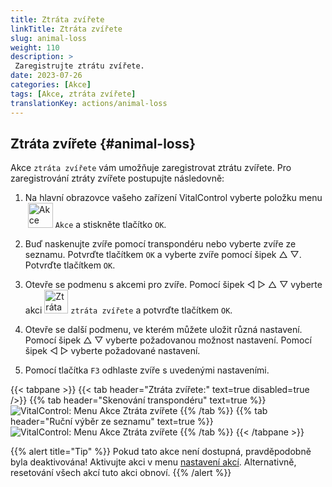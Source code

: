 ```yaml
---
title: Ztráta zvířete
linkTitle: Ztráta zvířete
slug: animal-loss
weight: 110
description: >
 Zaregistrujte ztrátu zvířete.
date: 2023-07-26
categories: [Akce]
tags: [Akce, ztráta zvířete]
translationKey: actions/animal-loss
---
```


## Ztráta zvířete {#animal-loss}

Akce `ztráta zvířete` vám umožňuje zaregistrovat ztrátu zvířete. Pro zaregistrování ztráty zvířete postupujte následovně:

1. Na hlavní obrazovce vašeho zařízení VitalControl vyberte položku menu &nbsp;<img src="/icons/actions.svg" width="40" align="bottom" alt="Akce" /> `Akce` a stiskněte tlačítko `OK`.

2. Buď naskenujte zvíře pomocí transpondéru nebo vyberte zvíře ze seznamu. Potvrďte tlačítkem `OK` a vyberte zvíře pomocí šipek △ ▽. Potvrďte tlačítkem `OK`.

3. Otevře se podmenu s akcemi pro zvíře. Pomocí šipek ◁ ▷ △ ▽ vyberte akci <img src="/icons/actions/animal-loss.svg" width="38" align="bottom" alt="Ztráta zvířete" /> `ztráta zvířete` a potvrďte tlačítkem `OK`.

4. Otevře se další podmenu, ve kterém můžete uložit různá nastavení. Pomocí šipek △ ▽ vyberte požadovanou možnost nastavení. Pomocí šipek ◁ ▷ vyberte požadované nastavení.

5. Pomocí tlačítka `F3` odhlaste zvíře s uvedenými nastaveními.

{{< tabpane >}}
{{< tab header="Ztráta zvířete:" text=true disabled=true />}}
{{% tab header="Skenování transpondéru" text=true %}}
![VitalControl: Menu Akce Ztráta zvířete](../images/animalloss-scan.png "Zaregistrujte ztrátu zvířete")
{{% /tab %}}
{{% tab header="Ruční výběr ze seznamu" text=true %}}
![VitalControl: Menu Akce Ztráta zvířete](../images/animalloss.png "Zaregistrujte ztrátu zvířete")
{{% /tab %}}
{{< /tabpane >}}

{{% alert title="Tip" %}}
Pokud tato akce není dostupná, pravděpodobně byla deaktivována! Aktivujte akci v menu [nastavení akcí](../settings/). Alternativně, resetování všech akcí tuto akci obnoví.
{{% /alert %}}
